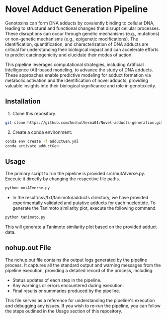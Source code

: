 # Novel Adduct Generation Pipeline

Genotoxins can form DNA adducts by covalently binding to cellular DNA, leading to structural and functional changes that disrupt cellular processes. These disruptions can occur through genetic mechanisms (e.g., mutations) or non-genetic mechanisms (e.g., epigenetic modifications). The identification, quantification, and characterization of DNA adducts are critical for understanding their biological impact and can accelerate efforts to predict carcinogenicity and elucidate their modes of action.

This pipeline leverages computational strategies, including Artificial Intelligence (AI)-based modeling, to advance the study of DNA adducts. These approaches enable predictive modeling for adduct formation via metabolic activation and the identification of novel adducts, providing valuable insights into their biological significance and role in genotoxicity.

## Installation

1. Clone this repository:
```bash
git clone https://github.com/AnshulVerma01/Novel-adducts-generation.git
```
2. Create a conda environment:
```bash
conda env create -f adductGen.yml
conda activate adductGen
```

## Usage
The primary script to run the pipeline is provided src/mutAIverse.py. Execute it directly by changing the respective file paths.
```python
python mutAIverse.py
```

- In the result/csv/txt/tanimoto/adducts directory, we have provided experimentally validated and putative adducts for each nucleotide. To generate the Tanimoto similarity plot, execute the following command:
```python
python tanimoto.py
```
This will generate a Tanimoto similarity plot based on the provided adduct data.


## nohup.out File
The nohup.out file contains the output logs generated by the pipeline process. It captures all the standard output and warning messages from the pipeline execution, providing a detailed record of the process, including:

- Status updates of each step in the pipeline.
- Any warnings or errors encountered during execution.
- Final results or summaries produced by the pipeline.

This file serves as a reference for understanding the pipeline's execution and debugging any issues. If you wish to re-run the pipeline, you can follow the steps outlined in the Usage section of this repository.
